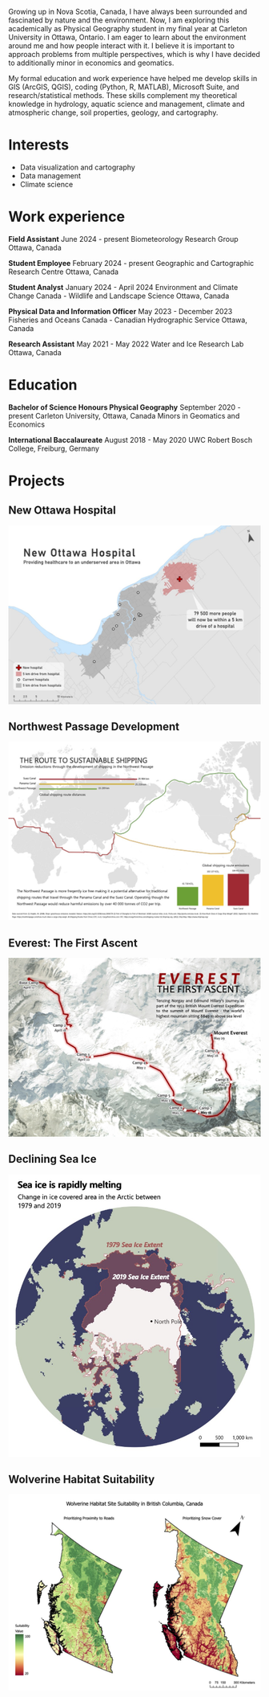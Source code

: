 Growing up in Nova Scotia, Canada, I have always been surrounded and fascinated by nature and the environment. Now, I am exploring this academically as Physical Geography student in my final year at Carleton University in Ottawa, Ontario. I am eager to learn about the environment around me and how people interact with it. I believe it is important to approach problems from multiple perspectives, which is why I have decided to additionally minor in economics and geomatics. 

My formal education and work experience have helped me develop skills in GIS (ArcGIS, QGIS), coding (Python, R, MATLAB), Microsoft Suite, and research/statistical methods. These skills complement my theoretical knowledge in hydrology, aquatic science and management, climate and atmospheric change, soil properties, geology, and cartography.


# Interests
- Data visualization and cartography
- Data management
- Climate science


# Work experience
**Field Assistant** June 2024 - present
Biometeorology Research Group
Ottawa, Canada

**Student Employee** February 2024 - present
Geographic and Cartographic Research Centre
Ottawa, Canada

**Student Analyst** January 2024 - April 2024
Environment and Climate Change Canada - Wildlife and Landscape Science
Ottawa, Canada

**Physical Data and Information Officer** May 2023 - December 2023
Fisheries and Oceans Canada - Canadian Hydrographic Service
Ottawa, Canada

**Research Assistant** May 2021 - May 2022
Water and Ice Research Lab
Ottawa, Canada


# Education 
**Bachelor of Science Honours Physical Geography** September 2020 - present
Carleton University, Ottawa, Canada
Minors in Geomatics and Economics

**International Baccalaureate** August 2018 - May 2020
UWC Robert Bosch College, Freiburg, Germany


# Projects

## New Ottawa Hospital
![New Ottawa Hospital Map](/work-examples/map-hospital.jpg)


## Northwest Passage Development
![Northwest Passage Development Map](/work-examples/map-shipping.jpg)


## Everest: The First Ascent 
![Everest Map](/work-examples/map-everest.jpg)


## Declining Sea Ice
![Sea Ice Map](/work-examples/map-seaice.jpg)


## Wolverine Habitat Suitability
![Wolverine Habitat Suitability Map](/work-examples/map-wolverine.jpg)
